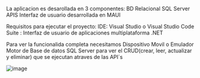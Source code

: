 La aplicacion es desarollada en 3 componentes: BD Relacional SQL Server APIS Interfaz de usuario desarrollada en MAUI

Requisitos para ejecutar el proyecto: IDE: Visual Studio o Visual Studio Code Suite : Interfaz de usuario de aplicaciones multiplataforma .NET

Para ver la funcionalida completa necesitamos Dispositivo Movil o Emulador Motor de Base de datos SQL Server para ver el CRUD(crear, leer, actualizar y eliminar) que se ejecutan atraves de las API´s


![image](https://github.com/user-attachments/assets/51143432-3df6-49e6-bde9-e2cc35e8c1d8)
